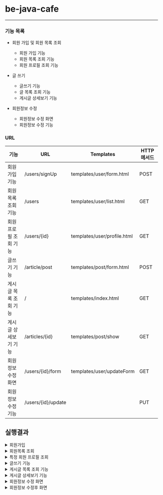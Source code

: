 # be-java-cafe

---

### 기능 목록

- 회원 가입 및 회원 목록 조회
    - 회원 가입 기능
    - 회원 목록 조회 기능
    - 회원 프로필 조회 기능

- 글 쓰기
    - 글쓰기 기능
    - 글 목록 조회 기능
    - 게시글 상세보기 기능

- 회원정보 수정
    - 회원정보 수정 화면
    - 회원정보 수정 기능

### URL

| 기능                  | URL                | Templates                   | HTTP 메서드 |
| --------------------- | ------------------ | --------------------------- | ----------- |
| 회원 가입 기능        | /users/signUp      | templates/user/form.html    | POST        |
| 회원 목록 조회 기능   | /users             | templates/user/list.html    | GET         |
| 회원 프로필 조회 기능 | /users/{id}        | templates/user/profile.html | GET         |
| 글쓰기 기능           | /article/post      | templates/post/form.html    | POST        |
| 게시글 목록 조회 기능 | /                  | templates/index.html        | GET         |
| 게시글 상세보기 기능  | /articles/{id}     | templates/post/show         | GET         |
| 회원정보 수정 화면    | /users/{id}/form   | templates/user/updateForm   | GET         |
| 회원정보 수정 기능    | /users/{id}/update |                             | PUT         |
## 실행결과

<details markdown="1">
<summary>회원가입</summary>
회원가입에 필요한 아이디,이메일,닉네임,비밀번호를 입력받을수 있습니다.

입력받을때 값이 유효하지 입력창밑에 입력형식에 대한 안내가 뜹니다.

이때 중복된 id로 입력을할시 완료버튼을 눌러도 다시 회원가입 폼으로 돌아갑니다.
![회원가입1](https://raw.githubusercontent.com/CDBchan/Typora-img/main/img/%E1%84%92%E1%85%AC%E1%84%8B%E1%85%AF%E1%86%AB%E1%84%80%E1%85%A1%E1%84%8B%E1%85%B5%E1%86%B81.png)

</details>

<details markdown="1">
<summary>회원목록 조회</summary>

회원가입 완료후 가입을한 모든 회원을 보여줍니다.

![회원 목록 조회](https://raw.githubusercontent.com/CDBchan/Typora-img/main/img/%E1%84%92%E1%85%AC%E1%84%8B%E1%85%AF%E1%86%AB%20%E1%84%86%E1%85%A9%E1%86%A8%E1%84%85%E1%85%A9%E1%86%A8%20%E1%84%8C%E1%85%A9%E1%84%92%E1%85%AC.png)

</details>

<details markdown="1">
<summary>특정 회원 프로필 조회</summary>

회원목록에서 특정회원의 닉네임을 누르면 해당 회원의 프로필로 갈수있습니다.

![특정 회원 프로필 조회](https://raw.githubusercontent.com/CDBchan/Typora-img/main/img/%E1%84%90%E1%85%B3%E1%86%A8%E1%84%8C%E1%85%A5%E1%86%BC%20%E1%84%92%E1%85%AC%E1%84%8B%E1%85%AF%E1%86%AB%20%E1%84%91%E1%85%B3%E1%84%85%E1%85%A9%E1%84%91%E1%85%B5%E1%86%AF%20%E1%84%8C%E1%85%A9%E1%84%92%E1%85%AC.png)

</details>

<details markdown="1">
<summary>글쓰기 기능</summary>

메인페이지에서 글쓰기 버튼을 통해 글을쓸수있는 form으로 이동할수 있습니다.

![글쓰기 기능](https://raw.githubusercontent.com/CDBchan/Typora-img/main/img/%E1%84%80%E1%85%B3%E1%86%AF%E1%84%8A%E1%85%B3%E1%84%80%E1%85%B5%20%E1%84%80%E1%85%B5%E1%84%82%E1%85%B3%E1%86%BC.png)


</details>

<details markdown="1">
<summary>게시글 목록 조회 기능</summary>

글쓰기 기능이 완료된후 자동적으로 메인페이지로 가게되고 이때 메인페이지에 내가 작성한 글이 표시됩니다.

![게시글 목록 조회 기능](https://raw.githubusercontent.com/CDBchan/Typora-img/main/img/%E1%84%80%E1%85%A6%E1%84%89%E1%85%B5%E1%84%80%E1%85%B3%E1%86%AF%20%E1%84%86%E1%85%A9%E1%86%A8%E1%84%85%E1%85%A9%E1%86%A8%20%E1%84%8C%E1%85%A9%E1%84%92%E1%85%AC%20%E1%84%80%E1%85%B5%E1%84%82%E1%85%B3%E1%86%BC.png)


</details>



<details markdown="1">
<summary>게시글 상세보기 기능</summary>

메인페이지에서 글의 제목을 누르면 해당글의 상세 내용을 볼수있습니다.(지금은 제목과 내용만 업데이트 됩니다!)

![게시글 상세보기 기능2](https://raw.githubusercontent.com/CDBchan/Typora-img/main/img/%E1%84%80%E1%85%A6%E1%84%89%E1%85%B5%E1%84%80%E1%85%B3%E1%86%AF%20%E1%84%89%E1%85%A1%E1%86%BC%E1%84%89%E1%85%A6%E1%84%87%E1%85%A9%E1%84%80%E1%85%B5%20%E1%84%80%E1%85%B5%E1%84%82%E1%85%B3%E1%86%BC2.png)



</details>

<details markdown="1">
<summary>회원정보 수정 화면</summary>

특정 멤버의 프로필에 들어가 오른쪽 위 회원정보 수정 버튼을 통해 회원정보 수정 화면으로 이동할수 있다.
이때 기존비밀번호 입력란에 입력한 비밀번호와 서버 repository에 저장된 비밀번호가 다르다면 회원정보를 바꿀수 없습니다.

![회원정보 수정](https://raw.githubusercontent.com/CDBchan/Typora-img/main/img/%E1%84%92%E1%85%AC%E1%84%8B%E1%85%AF%E1%86%AB%E1%84%8C%E1%85%A5%E1%86%BC%E1%84%87%E1%85%A9%20%E1%84%89%E1%85%AE%E1%84%8C%E1%85%A5%E1%86%BC.png)


</details>




<details markdown="1">
<summary>회원정보 수정후 화면</summary>

회원정보를 수정하면 자동적으로 멤버리스트 페이지로 이동하고 변경된 멤버의 닉네임과 이메일을 볼수있습니다

![회원정보 수정후 화면](https://raw.githubusercontent.com/CDBchan/Typora-img/main/img/%E1%84%92%E1%85%AC%E1%84%8B%E1%85%AF%E1%86%AB%E1%84%8C%E1%85%A5%E1%86%BC%E1%84%87%E1%85%A9%20%E1%84%89%E1%85%AE%E1%84%8C%E1%85%A5%E1%86%BC%E1%84%92%E1%85%AE%20%E1%84%92%E1%85%AA%E1%84%86%E1%85%A7%E1%86%AB.png)

</details>
